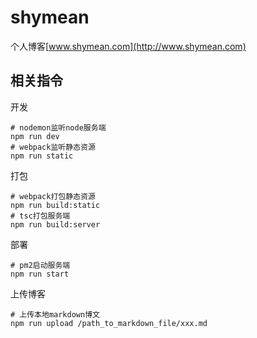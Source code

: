 shymean
===

个人博客[www.shymean.com](http://www.shymean.com)
## 相关指令
开发
```
# nodemon监听node服务端
npm run dev
# webpack监听静态资源
npm run static
```
打包
```
# webpack打包静态资源
npm run build:static
# tsc打包服务端
npm run build:server
```

部署
```
# pm2启动服务端
npm run start
```

上传博客
```
# 上传本地markdown博文
npm run upload /path_to_markdown_file/xxx.md
```
